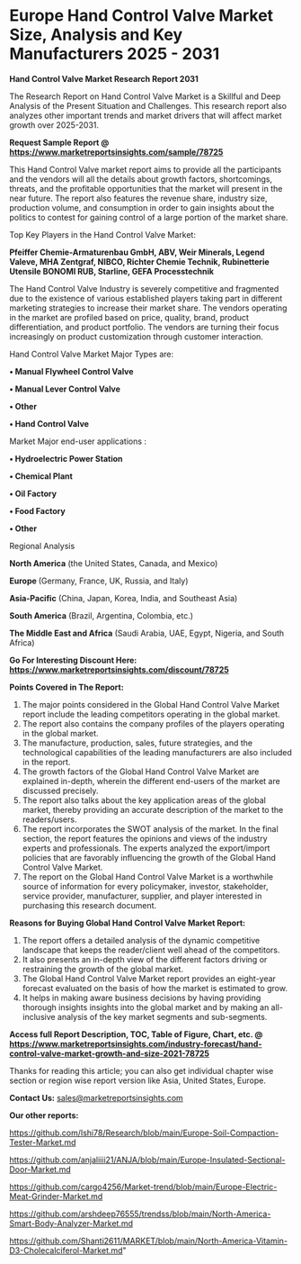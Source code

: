 # Europe Hand Control Valve Market Size, Analysis and Key Manufacturers 2025 - 2031

<strong>Hand Control Valve Market Research Report 2031</strong>

The Research Report on Hand Control Valve Market is a Skillful and Deep Analysis of the Present Situation and Challenges. This research report also analyzes other important trends and market drivers that will affect market growth over 2025-2031.

<strong>Request Sample Report @ <a href=https://www.marketreportsinsights.com/sample/78725>https://www.marketreportsinsights.com/sample/78725</a></strong>

This Hand Control Valve market report aims to provide all the participants and the vendors will all the details about growth factors, shortcomings, threats, and the profitable opportunities that the market will present in the near future. The report also features the revenue share, industry size, production volume, and consumption in order to gain insights about the politics to contest for gaining control of a large portion of the market share.

Top Key Players in the Hand Control Valve Market:

<strong>Pfeiffer Chemie-Armaturenbau GmbH, ABV, Weir Minerals, Legend Valeve, MHA Zentgraf, NIBCO, Richter Chemie Technik, Rubinetterie Utensile BONOMI RUB, Starline, GEFA Processtechnik</strong>

The Hand Control Valve Industry is severely competitive and fragmented due to the existence of various established players taking part in different marketing strategies to increase their market share. The vendors operating in the market are profiled based on price, quality, brand, product differentiation, and product portfolio. The vendors are turning their focus increasingly on product customization through customer interaction.

Hand Control Valve Market Major Types are:

<strong>• Manual Flywheel Control Valve

• Manual Lever Control Valve

• Other

• Hand Control Valve</strong>

Market Major end-user applications :

<strong>• Hydroelectric Power Station

• Chemical Plant

• Oil Factory

• Food Factory

• Other</strong>

Regional Analysis

</u><strong><b>North America</b></strong> (the United States, Canada, and Mexico)

<strong><b>Europe </b></strong>(Germany, France, UK, Russia, and Italy)

<strong><b>Asia-Pacific</b></strong> (China, Japan, Korea, India, and Southeast Asia)

<strong><b>South America</b></strong> (Brazil, Argentina, Colombia, etc.)

<strong><b>The Middle East and Africa</b></strong> (Saudi Arabia, UAE, Egypt, Nigeria, and South Africa)

<strong>Go For Interesting Discount Here: <a href=https://www.marketreportsinsights.com/discount/78725>https://www.marketreportsinsights.com/discount/78725</a></strong>

<strong>Points Covered in The Report:</strong>
<ol>
  <li>The major points considered in the Global Hand Control Valve Market report include the leading competitors operating in the global market.</li>
  <li>The report also contains the company profiles of the players operating in the global market.</li>
  <li>The manufacture, production, sales, future strategies, and the technological capabilities of the leading manufacturers are also included in the report.</li>
  <li>The growth factors of the Global Hand Control Valve Market are explained in-depth, wherein the different end-users of the market are discussed precisely.</li>
  <li>The report also talks about the key application areas of the global market, thereby providing an accurate description of the market to the readers/users.</li>
  <li>The report incorporates the SWOT analysis of the market. In the final section, the report features the opinions and views of the industry experts and professionals. The experts analyzed the export/import policies that are favorably influencing the growth of the Global Hand Control Valve Market.</li>
  <li>The report on the Global Hand Control Valve Market is a worthwhile source of information for every policymaker, investor, stakeholder, service provider, manufacturer, supplier, and player interested in purchasing this research document.</li>
</ol>
<strong>Reasons for Buying Global Hand Control Valve Market Report:</strong>

<ol>
  <li>The report offers a detailed analysis of the dynamic competitive landscape that keeps the reader/client well ahead of the competitors.</li>
  <li>It also presents an in-depth view of the different factors driving or restraining the growth of the global market.</li>
  <li>The Global Hand Control Valve Market report provides an eight-year forecast evaluated on the basis of how the market is estimated to grow.</li>
  <li>It helps in making aware business decisions by having providing thorough insights insights into the global market and by making an all-inclusive analysis of the key market segments and sub-segments.</li>
</ol>
<strong>Access full Report Description, TOC, Table of Figure, Chart, etc. @ <a href=https://www.marketreportsinsights.com/industry-forecast/hand-control-valve-market-growth-and-size-2021-78725>https://www.marketreportsinsights.com/industry-forecast/hand-control-valve-market-growth-and-size-2021-78725</a></strong>


Thanks for reading this article; you can also get individual chapter wise section or region wise report version like Asia, United States, Europe.

<strong>Contact Us:</strong>
sales@marketreportsinsights.com

<strong>Our other reports:</strong>

<a href=https://github.com/Ishi78/Research/blob/main/Europe-Soil-Compaction-Tester-Market.md>https://github.com/Ishi78/Research/blob/main/Europe-Soil-Compaction-Tester-Market.md</a>

<a href=https://github.com/anjaliiii21/ANJA/blob/main/Europe-Insulated-Sectional-Door-Market.md>https://github.com/anjaliiii21/ANJA/blob/main/Europe-Insulated-Sectional-Door-Market.md</a>

<a href=https://github.com/cargo4256/Market-trend/blob/main/Europe-Electric-Meat-Grinder-Market.md>https://github.com/cargo4256/Market-trend/blob/main/Europe-Electric-Meat-Grinder-Market.md</a>

<a href=https://github.com/arshdeep76555/trendss/blob/main/North-America-Smart-Body-Analyzer-Market.md>https://github.com/arshdeep76555/trendss/blob/main/North-America-Smart-Body-Analyzer-Market.md</a>

<a href=https://github.com/Shanti2611/MARKET/blob/main/North-America-Vitamin-D3-Cholecalciferol-Market.md>https://github.com/Shanti2611/MARKET/blob/main/North-America-Vitamin-D3-Cholecalciferol-Market.md</a>"

